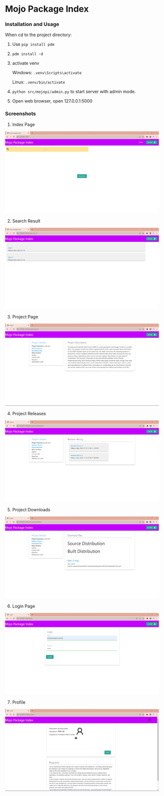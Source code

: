 # Mojo Package Index

### Installation and Usage

When cd to the project directory:

1. Use `pip install pdm`
2. `pdm install -d`
3. activate venv

    Windows:
    `.venv\Scripts\activate`

    Linux:
    `.venv/bin/activate`

4. `python src/mojopi/admin.py` to start server with admin mode.
5. Open web browser, open 127.0.0.1:5000

### Screenshots

1. Index Page

![](screenshots/first_page.png)

2. Search Result

![](screenshots/search_result.png)

3. Project Page

![](screenshots/project_landing_page.png)

4. Project Releases

![](screenshots/releases.png)

5. Project Downloads

![](screenshots/downloads.png)

6. Login Page

![](screenshots/login.png)

7. Profile

![](screenshots/profile_page.png)